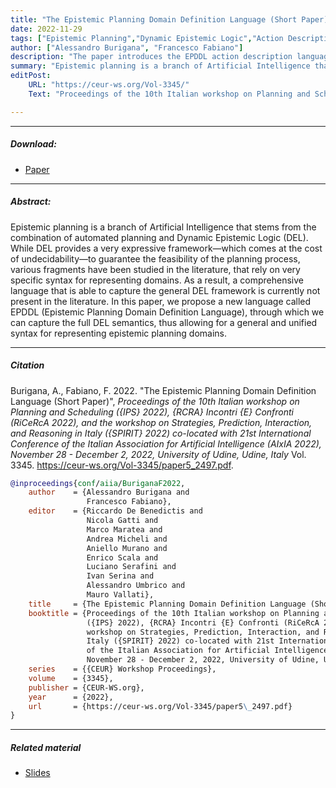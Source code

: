 ```yaml
---
title: "The Epistemic Planning Domain Definition Language (Short Paper)"
date: 2022-11-29
tags: ["Epistemic Planning","Dynamic Epistemic Logic","Action Description Language"]
author: ["Alessandro Burigana", "Francesco Fabiano"]
description: "The paper introduces the EPDDL action description language for DEL-based epistemic planning. IPS 2022." 
summary: "Epistemic planning is a branch of Artificial Intelligence that stems from the combination of automated planning and Dynamic Epistemic Logic (DEL). While DEL provides a very expressive framework—which comes at the cost of undecidability—to guarantee the feasibility of the planning process, various fragments have been studied in the literature, that rely on very specific syntax for representing domains. As a result, a comprehensive language that is able to capture the general DEL framework is currently not present in the literature. In this paper, we propose a new language called EPDDL (Epistemic Planning Domain Definition Language), through which we can capture the full DEL semantics, thus allowing for a general and unified syntax for representing epistemic planning domains."
editPost:
    URL: "https://ceur-ws.org/Vol-3345/"
    Text: "Proceedings of the 10th Italian workshop on Planning and Scheduling, IPS 2022"

---
```


---

##### Download:

- [Paper](https://ceur-ws.org/Vol-3345/paper5_2497.pdf)

---

##### Abstract:

Epistemic planning is a branch of Artificial Intelligence that stems from the combination of automated planning and Dynamic Epistemic Logic (DEL). While DEL provides a very expressive framework—which comes at the cost of undecidability—to guarantee the feasibility of the planning process, various fragments have been studied in the literature, that rely on very specific syntax for representing domains. As a result, a comprehensive language that is able to capture the general DEL framework is currently not present in the literature. In this paper, we propose a new language called EPDDL (Epistemic Planning Domain Definition Language), through which we can capture the full DEL semantics, thus allowing for a general and unified syntax for representing epistemic planning domains.

---

##### Citation

Burigana, A., Fabiano, F. 2022. "The Epistemic Planning Domain Definition Language (Short Paper)", *Proceedings of the 10th Italian workshop on Planning and Scheduling ({IPS} 2022), {RCRA} Incontri {E} Confronti (RiCeRcA 2022), and the workshop on Strategies, Prediction, Interaction, and Reasoning in Italy ({SPIRIT} 2022) co-located with 21st International Conference of the Italian Association for Artificial Intelligence (AIxIA 2022), November 28 - December 2, 2022, University of Udine, Udine, Italy* Vol. 3345. https://ceur-ws.org/Vol-3345/paper5_2497.pdf.

```BibTeX
@inproceedings{conf/aiia/BuriganaF2022,
    author    = {Alessandro Burigana and
                 Francesco Fabiano},
    editor    = {Riccardo De Benedictis and
                 Nicola Gatti and
                 Marco Maratea and
                 Andrea Micheli and
                 Aniello Murano and
                 Enrico Scala and
                 Luciano Serafini and
                 Ivan Serina and
                 Alessandro Umbrico and
                 Mauro Vallati},
    title     = {The Epistemic Planning Domain Definition Language (Short Paper)},
    booktitle = {Proceedings of the 10th Italian workshop on Planning and Scheduling
                 ({IPS} 2022), {RCRA} Incontri {E} Confronti (RiCeRcA 2022), and the
                 workshop on Strategies, Prediction, Interaction, and Reasoning in
                 Italy ({SPIRIT} 2022) co-located with 21st International Conference
                 of the Italian Association for Artificial Intelligence (AIxIA 2022),
                 November 28 - December 2, 2022, University of Udine, Udine, Italy},
    series    = {{CEUR} Workshop Proceedings},
    volume    = {3345},
    publisher = {CEUR-WS.org},
    year      = {2022},
    url       = {https://ceur-ws.org/Vol-3345/paper5\_2497.pdf}
}
```

---

##### Related material

+ [Slides](slides.pdf)

